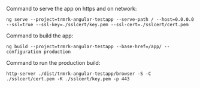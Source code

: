Command to serve the app on https and on network:

```
ng serve --project=trmrk-angular-testapp --serve-path / --host=0.0.0.0 --ssl=true --ssl-key=./sslcert/key.pem --ssl-cert=./sslcert/cert.pem
```

Command to build the app:

```
ng build --project=trmrk-angular-testapp --base-href=/app/ --configuration production
```

Command to run the production build:

```
http-server ./dist/trmrk-angular-testapp/browser -S -C ./sslcert/cert.pem -K ./sslcert/key.pem -p 443
```
